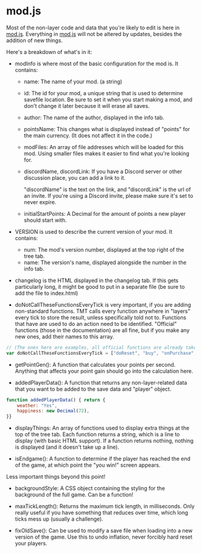 # mod.js

Most of the non-layer code and data that you're likely to edit is here in [mod.js](/js/mod.js).
Everything in [mod.js](/js/mod.js) will not be altered by updates, besides the addition of new things.

Here's a breakdown of what's in it:

- modInfo is where most of the basic configuration for the mod is. It contains:
    - name: The name of your mod. (a string)
    - id: The id for your mod, a unique string that is used to determine savefile location. Be sure to set it when you start making a mod, and don't change it later because it will erase all saves.
    - author: The name of the author, displayed in the info tab.
    - pointsName: This changes what is displayed instead of "points" for the main currency. (It does not affect it in the code.)
    - modFiles: An array of file addresses which will be loaded for this mod. Using smaller files makes it easier to find what you're looking for.
    
    - discordName, discordLink: If you have a Discord server or other discussion place, you can add a link to it.

        "discordName" is the text on the link, and "discordLink" is the url of an invite. If you're using a Discord invite, please make sure it's set to never expire.

    - initialStartPoints: A Decimal for the amount of points a new player should start with.

- VERSION is used to describe the current version of your mod. It contains:
    - num: The mod's version number, displayed at the top right of the tree tab.
    - name: The version's name, displayed alongside the number in the info tab.

- changelog is the HTML displayed in the changelog tab. If this gets particularly long, it might be good to put in a separate file (be sure to add the file to index.html)

- doNotCallTheseFunctionsEveryTick is very important, if you are adding non-standard functions. TMT calls every function anywhere in "layers" every tick to store the result, unless specifically told not to. Functions that have are used to do an action need to be identified. "Official" functions (those in the documentation) are all fine, but if you make any new ones, add their names to this array.

```js
// (The ones here are examples, all official functions are already taken care of)
var doNotCallTheseFunctionsEveryTick = ["doReset", "buy", "onPurchase", "blowUpEverything"]
```

- getPointGen(): A function that calculates your points per second. Anything that affects your point gain should go into the calculation here.

- addedPlayerData(): A function that returns any non-layer-related data that you want to be added to the save data and "player" object.

```js
function addedPlayerData() { return {
    weather: "Yes",
    happiness: new Decimal(72),
}}
```

- displayThings: An array of functions used to display extra things at the top of the tree tab. Each function returns a string, which is a line to display (with basic HTML support). If a function returns nothing, nothing is displayed (and it doesn't take up a line).

- isEndgame(): A function to determine if the player has reached the end of the game, at which point the "you win!" screen appears.

Less important things beyond this point!

- backgroundStyle: A CSS object containing the styling for the background of the full game. Can be a function!

- maxTickLength(): Returns the maximum tick length, in milliseconds. Only really useful if you have something that reduces over time, which long ticks mess up (usually a challenge).

- fixOldSave(): Can be used to modify a save file when loading into a new version of the game. Use this to undo inflation, never forcibly hard reset your players.